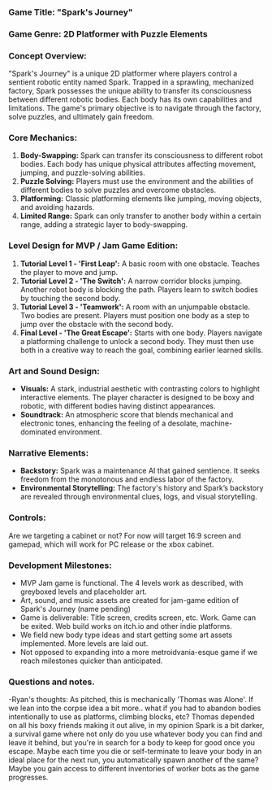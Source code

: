 ### Game Title: "Spark's Journey"

### Game Genre: 2D Platformer with Puzzle Elements

### Concept Overview:
"Spark's Journey" is a unique 2D platformer where players control a sentient robotic entity named Spark. Trapped in a sprawling, mechanized factory, Spark possesses the unique ability to transfer its consciousness between different robotic bodies. Each body has its own capabilities and limitations. The game's primary objective is to navigate through the factory, solve puzzles, and ultimately gain freedom.

### Core Mechanics:
1. **Body-Swapping:** Spark can transfer its consciousness to different robot bodies. Each body has unique physical attributes affecting movement, jumping, and puzzle-solving abilities.
2. **Puzzle Solving:** Players must use the environment and the abilities of different bodies to solve puzzles and overcome obstacles.
3. **Platforming:** Classic platforming elements like jumping, moving objects, and avoiding hazards.
4. **Limited Range:** Spark can only transfer to another body within a certain range, adding a strategic layer to body-swapping.

### Level Design for MVP / Jam Game Edition:
1. **Tutorial Level 1 - 'First Leap':** A basic room with one obstacle. Teaches the player to move and jump.
2. **Tutorial Level 2 - 'The Switch':** A narrow corridor blocks jumping. Another robot body is blocking the path. Players learn to switch bodies by touching the second body.
3. **Tutorial Level 3 - 'Teamwork':** A room with an unjumpable obstacle. Two bodies are present. Players must position one body as a step to jump over the obstacle with the second body.
4. **Final Level - 'The Great Escape':** Starts with one body. Players navigate a platforming challenge to unlock a second body. They must then use both in a creative way to reach the goal, combining earlier learned skills.

### Art and Sound Design:
- **Visuals:** A stark, industrial aesthetic with contrasting colors to highlight interactive elements. The player character is designed to be boxy and robotic, with different bodies having distinct appearances.
- **Soundtrack:** An atmospheric score that blends mechanical and electronic tones, enhancing the feeling of a desolate, machine-dominated environment.

### Narrative Elements:
- **Backstory:** Spark was a maintenance AI that gained sentience. It seeks freedom from the monotonous and endless labor of the factory.
- **Environmental Storytelling:** The factory's history and Spark’s backstory are revealed through environmental clues, logs, and visual storytelling.

### Controls:
Are we targeting a cabinet or not? For now will target 16:9 screen and gamepad, which will work for PC release or the xbox cabinet. 

### Development Milestones:
- MVP Jam game is functional. The 4 levels work as described, with greyboxed levels and placeholder art.
- Art, sound, and music assets are created for jam-game edition of Spark's Journey (name pending)
- Game is deliverable:  Title screen, credits screen, etc. Work. Game can be exited. Web build works on itch.io and other indie platforms.
- We field new body type ideas and start getting some art assets implemented.  More levels are laid out. 
- Not opposed to expanding into a more metroidvania-esque game if we reach milestones quicker than anticipated.

### Questions and notes.
-Ryan's thoughts: As pitched, this is mechanically 'Thomas was Alone'. If we lean into the corpse idea a bit more.. what if you had to abandon bodies intentionally to use as platforms, climbing blocks, etc? Thomas depended on all his boxy friends making it out alive, in my opinion Spark is a bit darker, a survival game where not only do you use whatever body you can find and leave it behind, but you're in search for a body to keep for good once you escape. Maybe each time you die or self-terminate to leave your body in an ideal place for the next run, you automatically spawn another of the same? Maybe you gain access to different inventories of worker bots as the game progresses.  
